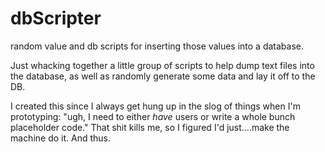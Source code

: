 # dbScripter
random value and db scripts for inserting those values into a database.  

Just whacking together a little group of scripts to help dump text files into the database, as well as randomly generate some data and lay it off to the DB.

I created this since I always get hung up in the slog of things when I'm prototyping: "ugh, I need to either *have* users or write a whole bunch placeholder code." That shit kills me, so I figured I'd just....make the machine do it. And thus.
